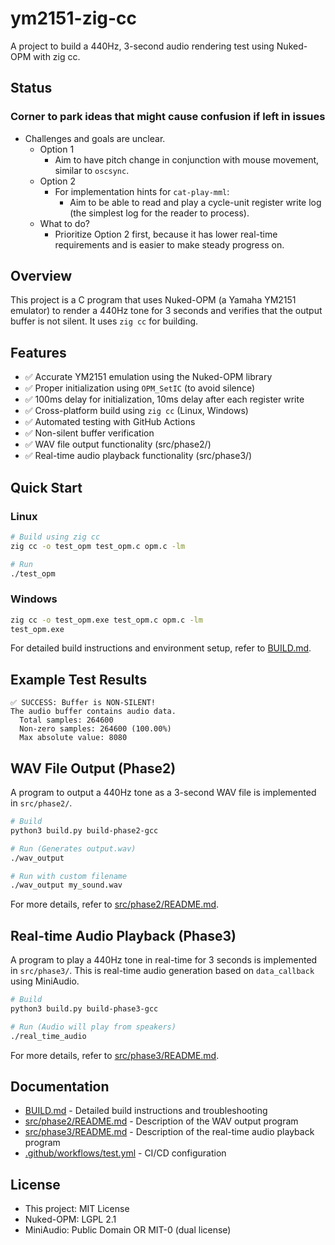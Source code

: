 # ym2151-zig-cc

A project to build a 440Hz, 3-second audio rendering test using Nuked-OPM with zig cc.

## Status
### Corner to park ideas that might cause confusion if left in issues
- Challenges and goals are unclear.
  - Option 1
    - Aim to have pitch change in conjunction with mouse movement, similar to `oscsync`.
  - Option 2
    - For implementation hints for `cat-play-mml`:
      - Aim to be able to read and play a cycle-unit register write log (the simplest log for the reader to process).
  - What to do?
    - Prioritize Option 2 first, because it has lower real-time requirements and is easier to make steady progress on.

## Overview

This project is a C program that uses Nuked-OPM (a Yamaha YM2151 emulator) to render a 440Hz tone for 3 seconds and verifies that the output buffer is not silent. It uses `zig cc` for building.

## Features

- ✅ Accurate YM2151 emulation using the Nuked-OPM library
- ✅ Proper initialization using `OPM_SetIC` (to avoid silence)
- ✅ 100ms delay for initialization, 10ms delay after each register write
- ✅ Cross-platform build using `zig cc` (Linux, Windows)
- ✅ Automated testing with GitHub Actions
- ✅ Non-silent buffer verification
- ✅ WAV file output functionality (src/phase2/)
- ✅ Real-time audio playback functionality (src/phase3/)

## Quick Start

### Linux

```bash
# Build using zig cc
zig cc -o test_opm test_opm.c opm.c -lm

# Run
./test_opm
```

### Windows

```cmd
zig cc -o test_opm.exe test_opm.c opm.c -lm
test_opm.exe
```

For detailed build instructions and environment setup, refer to [BUILD.md](BUILD.md).

## Example Test Results

```
✅ SUCCESS: Buffer is NON-SILENT!
The audio buffer contains audio data.
  Total samples: 264600
  Non-zero samples: 264600 (100.00%)
  Max absolute value: 8080
```

## WAV File Output (Phase2)

A program to output a 440Hz tone as a 3-second WAV file is implemented in `src/phase2/`.

```bash
# Build
python3 build.py build-phase2-gcc

# Run (Generates output.wav)
./wav_output

# Run with custom filename
./wav_output my_sound.wav
```

For more details, refer to [src/phase2/README.md](src/phase2/README.md).

## Real-time Audio Playback (Phase3)

A program to play a 440Hz tone in real-time for 3 seconds is implemented in `src/phase3/`. This is real-time audio generation based on `data_callback` using MiniAudio.

```bash
# Build
python3 build.py build-phase3-gcc

# Run (Audio will play from speakers)
./real_time_audio
```

For more details, refer to [src/phase3/README.md](src/phase3/README.md).

## Documentation

- [BUILD.md](BUILD.md) - Detailed build instructions and troubleshooting
- [src/phase2/README.md](src/phase2/README.md) - Description of the WAV output program
- [src/phase3/README.md](src/phase3/README.md) - Description of the real-time audio playback program
- [.github/workflows/test.yml](.github/workflows/test.yml) - CI/CD configuration

## License

- This project: MIT License
- Nuked-OPM: LGPL 2.1
- MiniAudio: Public Domain OR MIT-0 (dual license)